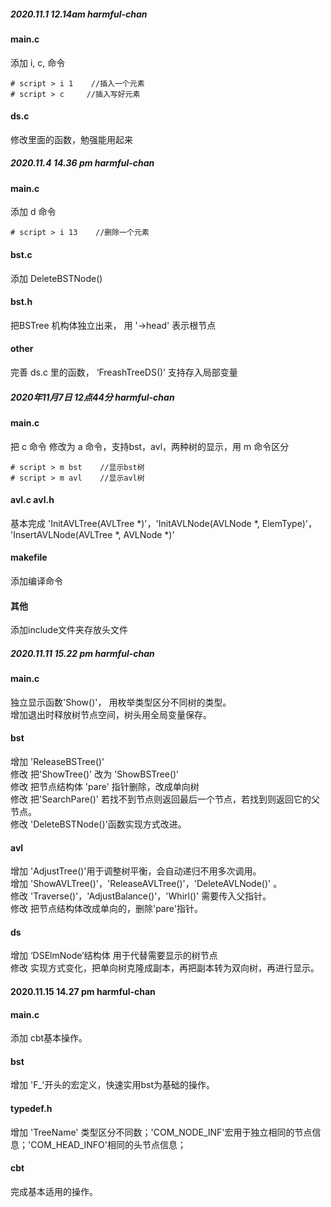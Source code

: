##### 2020.11.1 12.14am harmful-chan
#### main.c
添加 i, c, 命令</br>
```shell
# script > i 1    //插入一个元素 
# script > c     //插入写好元素
```
#### ds.c
修改里面的函数，勉强能用起来</br>

##### 2020.11.4 14.36 pm harmful-chan
#### main.c
添加 d 命令</br>
```shell
# script > i 13    //删除一个元素 
```
#### bst.c 
添加 DeleteBSTNode() 
#### bst.h
把BSTree 机构体独立出来， 用 '->head' 表示根节点
#### other
完善 ds.c 里的函数， ‘FreashTreeDS()’ 支持存入局部变量  

##### 2020年11月7日 12点44分 harmful-chan
#### main.c
把 c 命令 修改为 a 命令，支持bst，avl，两种树的显示，用 m 命令区分</br>
```shell
# script > m bst    //显示bst树
# script > m avl    //显示avl树
```
#### avl.c avl.h
基本完成 'InitAVLTree(AVLTree *)'，'InitAVLNode(AVLNode *, ElemType)'， 'InsertAVLNode(AVLTree *, AVLNode *)'
#### makefile
添加编译命令
#### 其他
添加include文件夹存放头文件

##### 2020.11.11 15.22 pm harmful-chan
#### main.c
独立显示函数'Show()'， 用枚举类型区分不同树的类型。</br>
增加退出时释放树节点空间，树头用全局变量保存。</br>
#### bst
增加 'ReleaseBSTree()'</br>
修改 把'ShowTree()' 改为 'ShowBSTree()'</br>
修改 把节点结构体 'pare' 指针删除，改成单向树</br>
修改 把'SearchPare()' 若找不到节点则返回最后一个节点，若找到则返回它的父节点。</br>
修改 'DeleteBSTNode()'函数实现方式改进。</br>
#### avl
增加 'AdjustTree()'用于调整树平衡，会自动递归不用多次调用。</br>
增加 'ShowAVLTree()'，'ReleaseAVLTree()'，'DeleteAVLNode()' 。</br>
修改 'Traverse()'，'AdjustBalance()'，'Whirl()' 需要传入父指针。</br>
修改 把节点结构体改成单向的，删除'pare'指针。</br>
#### ds
增加 ‘DSElmNode’结构体 用于代替需要显示的树节点</br>
修改 实现方式变化，把单向树克隆成副本，再把副本转为双向树，再进行显示。</br>

#### 2020.11.15 14.27 pm harmful-chan
#### main.c
添加 cbt基本操作。
#### bst
增加 'F_'开头的宏定义，快速实用bst为基础的操作。</br>
#### typedef.h
增加 'TreeName' 类型区分不同数；'COM_NODE_INF'宏用于独立相同的节点信息；'COM_HEAD_INFO'相同的头节点信息；
#### cbt
完成基本适用的操作。


